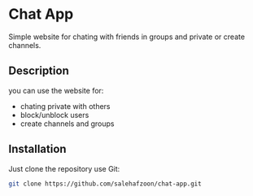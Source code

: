 # Chat App

Simple website for chating with friends in groups and private or create channels.

## Description
you can use the website for:

- chating private with others
- block/unblock users 
- create channels and groups

## Installation

Just clone the repository use Git:

```bash
git clone https://github.com/salehafzoon/chat-app.git
```
